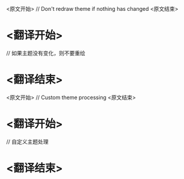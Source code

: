 
<原文开始>
// Don't redraw theme if nothing has changed
<原文结束>

# <翻译开始>
// 如果主题没有变化，则不要重绘
# <翻译结束>


<原文开始>
// Custom theme processing
<原文结束>

# <翻译开始>
// 自定义主题处理
# <翻译结束>


